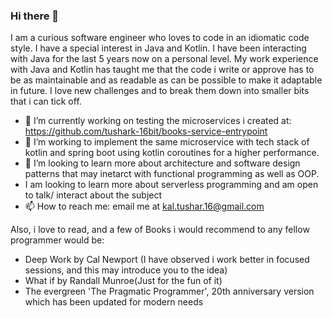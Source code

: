 ### Hi there 👋

I am a curious software engineer who loves to code in an idiomatic code style. I have a special interest in Java and Kotlin. I have been interacting with Java for the last 5 years now on a personal level. My work experience with Java and Kotlin has taught me that the code i write or approve has to be as maintainable and as readable as can be possible to make it adaptable in future. I love new challenges and to break them down into smaller bits that i can tick off. 

- 🔭 I’m currently working on testing the microservices i created at:  https://github.com/tushark-16bit/books-service-entrypoint
- 🌱 I’m working to implement the same microservice with tech stack of kotlin and spring boot using kotlin coroutines for a higher performance.
- 🌱 I’m looking to learn more about architecture and software design patterns that may inetarct with functional programming as well as OOP.
- I am looking to learn more about serverless programming and am open to talk/ interact about the subject
- 📫 How to reach me: email me at kal.tushar.16@gmail.com

Also, i love to read, and a few of Books i would recommend to any fellow programmer would be:
- Deep Work by Cal Newport (I have observed i work better in focused sessions, and this may introduce you to the idea)
- What if by Randall Munroe(Just for the fun of it)
- The evergreen 'The Pragmatic Programmer', 20th anniversary version which has been updated for modern needs
